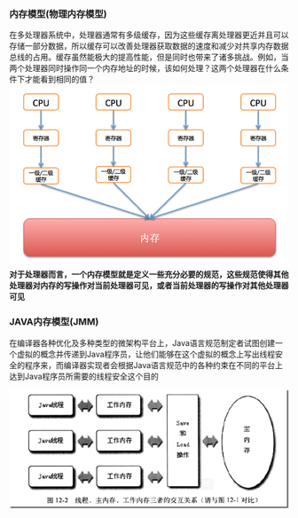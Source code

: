 ### 内存模型\(物理内存模型\)

在多处理器系统中，处理器通常有多级缓存，因为这些缓存离处理器更近并且可以存储一部分数据，所以缓存可以改善处理器获取数据的速度和减少对共享内存数据总线的占用。缓存虽然能极大的提高性能，但是同时也带来了诸多挑战。例如，当两个处理器同时操作同一个内存地址的时候，该如何处理？这两个处理器在什么条件下才能看到相同的值？![](/assets/20180413152927001.png)**对于处理器而言，一个内存模型就是定义一些充分必要的规范，这些规范使得其他处理器对内存的写操作对当前处理器可见，或者当前处理器的写操作对其他处理器可见**



### JAVA内存模型\(JMM\)

在编译器各种优化及多种类型的微架构平台上，Java语言规范制定者试图创建一个虚拟的概念并传递到Java程序员，让他们能够在这个虚拟的概念上写出线程安全的程序来，而编译器实现者会根据Java语言规范中的各种约束在不同的平台上达到Java程序员所需要的线程安全这个目的

![](/assets/20180413143521001.png)

